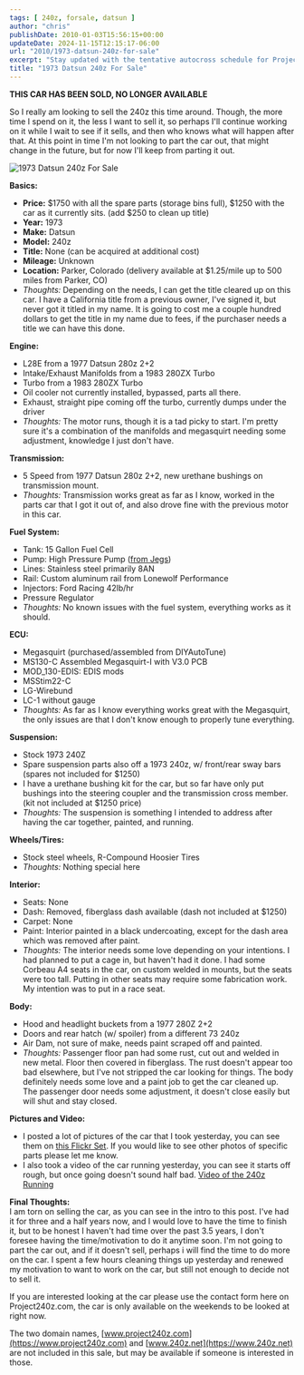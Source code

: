 ```yaml
---
tags: [ 240z, forsale, datsun ]
author: "chris"
publishDate: 2010-01-03T15:56:15+00:00
updateDate: 2024-11-15T12:15:17-06:00
url: "2010/1973-datsun-240z-for-sale"
excerpt: "Stay updated with the tentative autocross schedule for Project350z, covering multiple events in California and Colorado."
title: "1973 Datsun 240z For Sale"
---
```


**THIS CAR HAS BEEN SOLD, NO LONGER AVAILABLE**

So I really am looking to sell the 240z this time around. Though, the more time I spend on it, the less I want to sell it, so perhaps I'll continue working on it while I wait to see if it sells, and then who knows what will happen after that. At this point in time I'm not looking to part the car out, that might change in the future, but for now I'll keep from parting it out.

![1973 Datsun 240z For Sale](https://farm3.static.flickr.com/2691/4238280441_9a8a9d889e_m.jpg)

**Basics:**      
- **Price:** $1750 with all the spare parts (storage bins full), $1250 with the car as it currently sits. (add $250 to clean up title)     
- **Year:** 1973     
- **Make:** Datsun     
- **Model:** 240z     
- **Title:** None (can be acquired at additional cost)     
- **Mileage:** Unknown     
- **Location:** Parker, Colorado (delivery available at $1.25/mile up to 500 miles from Parker, CO)     
- _Thoughts:_ Depending on the needs, I can get the title cleared up on this car. I have a California title from a previous owner, I've signed it, but never got it titled in my name. It is going to cost me a couple hundred dollars to get the title in my name due to fees, if the purchaser needs a title we can have this done.

**Engine:**      
- L28E from a 1977 Datsun 280z 2+2     
- Intake/Exhaust Manifolds from a 1983 280ZX Turbo     
- Turbo from a 1983 280ZX Turbo     
- Oil cooler not currently installed, bypassed, parts all there.     
- Exhaust, straight pipe coming off the turbo, currently dumps under the driver     
- _Thoughts:_ The motor runs, though it is a tad picky to start. I'm pretty sure it's a combination of the manifolds and megasquirt needing some adjustment, knowledge I just don't have.

**Transmission:**     
- 5 Speed from 1977 Datsun 280z 2+2, new urethane bushings on transmission mount.     
- _Thoughts:_ Transmission works great as far as I know, worked in the parts car that I got it out of, and also drove fine with the previous motor in this car.

**Fuel System:**     
- Tank: 15 Gallon Fuel Cell     
- Pump: High Pressure Pump ([from Jegs](https://www.jegs.com/i/MSD/121/2225/10002/-1))     
- Lines: Stainless steel primarily 8AN  
- Rail: Custom aluminum rail from Lonewolf Performance     
- Injectors: Ford Racing 42lb/hr     
- Pressure Regulator     
- _Thoughts:_ No known issues with the fuel system, everything works as it should.

**ECU:**     
- Megasquirt (purchased/assembled from DIYAutoTune)     
- MS130-C Assembled Megasquirt-I with V3.0 PCB     
- MOD_130-EDIS: EDIS mods     
- MSStim22-C     
- LG-Wirebund     
- LC-1 without gauge     
- _Thoughts:_ As far as I know everything works great with the Megasquirt, the only issues are that I don't know enough to properly tune everything.

**Suspension:**     
- Stock 1973 240Z     
- Spare suspension parts also off a 1973 240z, w/ front/rear sway bars (spares not included for $1250)     
- I have a urethane bushing kit for the car, but so far have only put bushings into the steering coupler and the transmission cross member. (kit not included at $1250 price)     
- _Thoughts:_ The suspension is something I intended to address after having the car together, painted, and running.

**Wheels/Tires:**     
- Stock steel wheels, R-Compound Hoosier Tires     
- _Thoughts:_ Nothing special here

**Interior:**     
- Seats: None     
- Dash: Removed, fiberglass dash available (dash not included at $1250)     
- Carpet: None     
- Paint: Interior painted in a black undercoating, except for the dash area which was removed after paint.     
- _Thoughts:_ The interior needs some love depending on your intentions. I had planned to put a cage in, but haven't had it done. I had some Corbeau A4 seats in the car, on custom welded in mounts, but the seats were too tall. Putting in other seats may require some fabrication work. My intention was to put in a race seat.

**Body:**     
- Hood and headlight buckets from a 1977 280Z 2+2     
- Doors and rear hatch (w/ spoiler) from a different 73 240z     
- Air Dam, not sure of make, needs paint scraped off and painted.     
- _Thoughts:_ Passenger floor pan had some rust, cut out and welded in new metal. Floor then covered in fiberglass. The rust doesn't appear too bad elsewhere, but I've not stripped the car looking for things. The body definitely needs some love and a paint job to get the car cleaned up. The passenger door needs some adjustment, it doesn't close easily but will shut and stay closed.

**Pictures and Video:**      
- I posted a lot of pictures of the car that I took yesterday, you can see them on [this Flickr Set](https://www.flickr.com/photos/chammond/sets/72157623124463062/). If you would like to see other photos of specific parts please let me know.     
- I also took a video of the car running yesterday, you can see it starts off rough, but once going doesn't sound half bad. [Video of the 240z Running](https://www.youtube.com/watch?v=TqnifI_7y7I)

**Final Thoughts:**      
I am torn on selling the car, as you can see in the intro to this post. I've had it for three and a half years now, and I would love to have the time to finish it, but to be honest I haven't had time over the past 3.5 years, I don't foresee having the time/motivation to do it anytime soon. I'm not going to part the car out, and if it doesn't sell, perhaps i will find the time to do more on the car. I spent a few hours cleaning things up yesterday and renewed my motivation to want to work on the car, but still not enough to decide not to sell it.

If you are interested looking at the car please use the contact form here on Project240z.com, the car is only available on the weekends to be looked at right now.

The two domain names, [www.project240z.com](https://www.project240z.com) and [www.240z.net](https://www.240z.net) are not included in this sale, but may be available if someone is interested in those.
